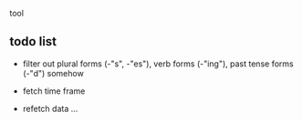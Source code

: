 tool

## todo list

-   filter out plural forms (-"s", -"es"), verb forms (-"ing"), past tense forms (-"d") somehow

-   fetch time frame

-   refetch data ...
